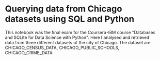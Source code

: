 # Querying data from Chicago datasets using SQL and Python
This notebook was the final exam for the Coursera-IBM course "Databases and SQLite for Data Science with Python". 
Here I analysed and retrieved data from three different datasets of the city of Chicago.
The dataset are CHICAGO_CENSUS_DATA, CHICAGO_PUBLIC_SCHOOLS, CHICAGO_CRIME_DATA
